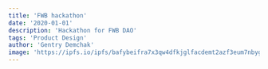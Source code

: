 ```yaml
---
title: 'FWB hackathon'
date: '2020-01-01'
description: 'Hackathon for FWB DAO'
tags: 'Product Design'
author: 'Gentry Demchak'
image: 'https://ipfs.io/ipfs/bafybeifra7x3qw4dfkjglfacdemt2azf3eum7nbygzhw6ugxdsq5rq4epe?id=16'
---
```

